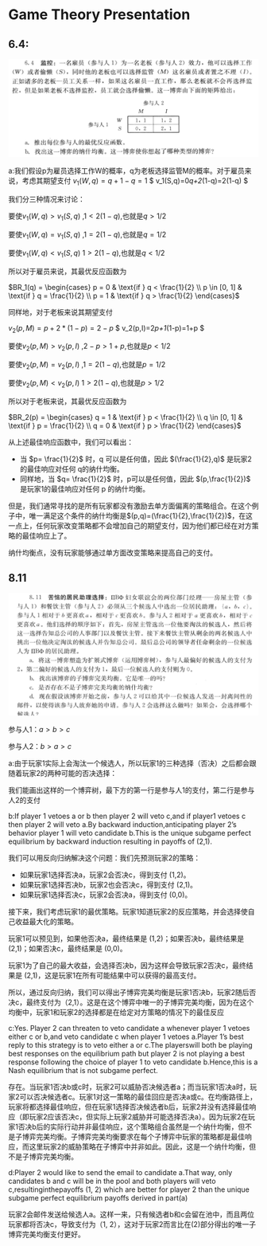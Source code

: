 # Game Theory Presentation

## 6.4:

![image-20231208195058372](./_media/image-20231208195058372.png)

a:我们假设p为雇员选择工作W的概率，q为老板选择监管M的概率。对于雇员来说，考虑其期望支付 $v_1(W,q)=q+1-q=1$ $ v_1(S,q)=0*q+2*(1-q)=2(1-q) $

我们分三种情况来讨论：

要使$v_1(W,q) > v_1(S,q)$ ,$1<2(1-q)$,也就是$q>1/2$

要使$v_1(W,q) = v_1(S,q)$ ,$1=2(1-q)$,也就是$q=1/2$

要使$v_1(W,q) < v_1(S,q)$ $1>2(1-q)$,也就是$q<1/2$

所以对于雇员来说，其最优反应函数为

$BR_1(q) = \begin{cases}  p = 0 & \text{if } q < \frac{1}{2} \\ p \in [0, 1] & \text{if } q = \frac{1}{2} \\ p = 1 & \text{if } q > \frac{1}{2} \end{cases}$

同样地，对于老板来说其期望支付

$v_2(p,M)=p+2*(1-p)=2-p$ $ v_2(p,I)=2*p+1*(1-p)=1+p $

要使$v_2(p,M) > v_2(p,I)$ ,$2-p>1+p$,也就是$p<1/2$

要使$v_2(p,M) = v_2(p,I)$ ,$1=2(1-q)$,也就是$p=1/2$

要使$v_2(p,M) < v_2(p,I)$ $1>2(1-q)$,也就是$p>1/2$

所以对于老板来说，其最优反应函数为

$BR_2(p) = \begin{cases}  q = 1 & \text{if } p < \frac{1}{2} \\ q \in [0, 1] & \text{if } p = \frac{1}{2} \\ q = 0 & \text{if } p > \frac{1}{2} \end{cases}$

从上述最佳响应函数中，我们可以看出：

- 当 $p= \frac{1}{2}$ 时，q 可以是任何值，因此 $(\frac{1}{2},q)$ 是玩家2的最佳响应对任何 q的纳什均衡。
- 同样地，当 $q= \frac{1}{2}$ 时，p可以是任何值，因此 $(p,\frac{1}{2})$ 是玩家1的最佳响应对任何 p 的纳什均衡。

但是，我们通常寻找的是所有玩家都没有激励去单方面偏离的策略组合。在这个例子中，唯一满足这个条件的纳什均衡是$(p,q)=(\frac{1}{2},\frac{1}{2})$，在这一点上，任何玩家改变策略都不会增加自己的期望支付，因为他们都已经在对方策略的最佳响应上了。

纳什均衡点，没有玩家能够通过单方面改变策略来提高自己的支付。

## 8.11

![image-20231209175732425](./_media/image-20231209175732425.png)

参与人1：$a>b>c$

参与人2：$b>a>c$

a:由于玩家1实际上会淘汰一个候选人，所以玩家1的三种选择（否决）之后都会跟随着玩家2的两种可能的否决选择：

我们能画出这样的一个博弈树，最下方的第一行是参与人1的支付，第二行是参与人2的支付

b:If player 1 vetoes a or b then player 2 will veto c,and if player1 vetoes c then player 2 will veto a.By backward induction,anticipating player 2’s behavior player 1 will veto candidate b.This is the unique subgame perfect equilibrium by backward induction resulting in payoffs of (2,1).

我们可以用反向归纳解决这个问题：我们先预测玩家2的策略：

- 如果玩家1选择否决a，玩家2会否决c，得到支付 (1,2)。
- 如果玩家1选择否决b，玩家2也会否决c，得到支付 (2,1)。
- 如果玩家1选择否决c，玩家2会否决a，得到支付 (0,0)。

接下来，我们考虑玩家1的最优策略。玩家1知道玩家2的反应策略，并会选择使自己收益最大化的策略。

玩家1可以预见到，如果他否决a，最终结果是 (1,2)；如果否决b，最终结果是 (2,1)；如果否决c，最终结果是 (0,0)。

玩家1为了自己的最大收益，会选择否决b，因为这样会导致玩家2否决c，最终结果是 (2,1)，这是玩家1在所有可能结果中可以获得的最高支付。

所以，通过反向归纳，我们可以得出子博弈完美均衡是玩家1否决b，玩家2随后否决c，最终支付为（2,1）。这是在这个博弈中唯一的子博弈完美均衡，因为在这个均衡中，玩家1和玩家2的选择都是在给定对方策略的情况下的最佳反应

c:Yes. Player 2 can threaten to veto candidate a whenever player 1 vetoes either c or b,and veto candidate c when player 1 vetoes a.Player 1’s best reply to this strategy is to veto either a or c.The playerswill both be playing best responses on the equilibrium path but player 2 is not playing a best response following the choice of player 1 to veto candidate b.Hence,this is a Nash equilibrium that is not subgame perfect.

存在。当玩家1否决b或c时，玩家2可以威胁否决候选者a；而当玩家1否决a时，玩家2可以否决候选者c。玩家1对这一策略的最佳回应是否决a或c。在均衡路径上，玩家将都选择最佳响应，但在玩家1选择否决候选者b后，玩家2并没有选择最佳响应（即玩家2应该否决c，但实际上玩家2威胁并可能选择否决a）。因为玩家2在玩家1否决b后的实际行动并非最佳响应，这个策略组合虽然是一个纳什均衡，但不是子博弈完美均衡。子博弈完美均衡要求在每个子博弈中玩家的策略都是最佳响应，而这里玩家2的威胁策略在子博弈中并非如此。因此，这是一个纳什均衡，但不是子博弈完美均衡。

d:Player 2 would like to send the email to candidate a.That way, only candidates b and c will be in the pool and both players will veto c,resultinginthepayoffs (1, 2) which are better for player 2 than the unique subgame perfect equilibrium payoffs derived in part(a)

玩家2会邮件发送给候选人a。这样一来，只有候选者b和c会留在池中，而且两位玩家都将否决c，导致支付为（1, 2），这对于玩家2而言比在(2)部分得出的唯一子博弈完美均衡支付更好。